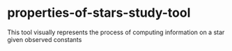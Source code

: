 properties-of-stars-study-tool
==============================
This tool visually represents the process of computing information on a star given observed constants
